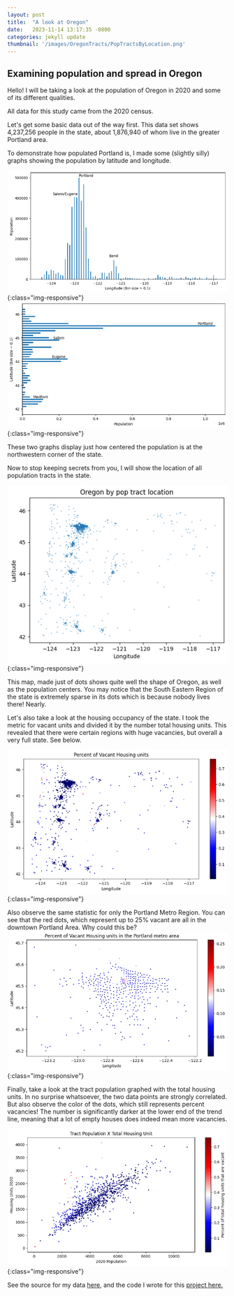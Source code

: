 ```yaml
---
layout: post
title:  "A look at Oregon"
date:   2023-11-14 13:17:35 -0800
categories: jekyll update
thumbnail: '/images/OregonTracts/PopTractsByLocation.png'
---
```


## Examining population and spread in Oregon

Hello! I will be taking a look at the population of Oregon in 2020 and some of its different qualities.

All data for this study came from the 2020 census.

Let's get some basic data out of the way first. This data set shows 4,237,256 people in the state, about 1,876,940 of whom live in the greater Portland area.

To demonstrate how populated Portland is, I made some (slightly silly) graphs showing the population by latitude and longitude.

!['Population by Longitude'](/images/OregonTracts/LongitudeXPopulation.png){:class="img-responsive"}
!['Population by Latitude'](/images/OregonTracts/LatitudeXPopulation.png){:class="img-responsive"}

These two graphs display just how centered the population is at the northwestern corner of the state.

Now to stop keeping secrets from you, I will show the location of all population tracts in the state.

!['All Tract Locations'](/images/OregonTracts/PopTractsByLocation.png){:class="img-responsive"}

This map, made just of dots shows quite well the shape of Oregon, as well as the population centers. You may notice that the South Eastern Region of the state is extremely sparse in its dots which is because nobody lives there! Nearly.

Let's also take a look at the housing occupancy of the state. I took the metric for vacant units and divided it by the number total housing units. This revealed that there were certain regions with huge vacancies, but overall a very full state. See below.

!['Percent Vacant Housing Units'](/images/OregonTracts/PercentVacantHousingUnits.png){:class="img-responsive"}

Also observe the same statistic for only the Portland Metro Region. You can see that the red dots, which represent up to 25% vacant are all in the downtown Portland Area. Why could this be?
!['Percent Vacant Housing Units Portland Region'](/images/OregonTracts/PercentVacantHousingUnitsPDX.png){:class="img-responsive"}

Finally, take a look at the tract population graphed with the total housing units. In no surprise whatsoever, the two data points are strongly correlated. But also observe the color of the dots, which still represents percent vacancies! The number is significantly darker at the lower end of the trend line, meaning that a lot of empty houses does indeed mean more vacancies. 

!['Percent Vacant Housing Units Portland Region'](/images/OregonTracts/TractPopXHousingUnits.png){:class="img-responsive"}



See the source for my data [here](https://catalog.data.gov/dataset/census-tracts), and the code I wrote for this [project here.](https://github.com/amschechter/amschechter.github.io/blob/main/DataScience/censusData/OregonTracts.ipynb)
